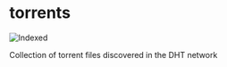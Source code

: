torrents 
========
![Indexed](https://img.shields.io/badge/indexed-105786-blue)

Collection of torrent files discovered in the DHT network
